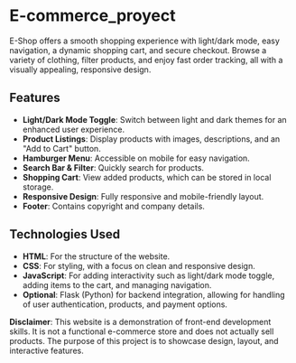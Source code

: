 # E-commerce_proyect
E-Shop offers a smooth shopping experience with light/dark mode, easy navigation, a dynamic shopping cart, and secure checkout. Browse a variety of clothing, filter products, and enjoy fast order tracking, all with a visually appealing, responsive design.

## Features
- **Light/Dark Mode Toggle**: Switch between light and dark themes for an enhanced user experience.
- **Product Listings**: Display products with images, descriptions, and an "Add to Cart" button.
- **Hamburger Menu**: Accessible on mobile for easy navigation.
- **Search Bar & Filter**: Quickly search for products.
- **Shopping Cart**: View added products, which can be stored in local storage.
- **Responsive Design**: Fully responsive and mobile-friendly layout.
- **Footer**: Contains copyright and company details.

## Technologies Used
- **HTML**: For the structure of the website.
- **CSS**: For styling, with a focus on clean and responsive design.
- **JavaScript**: For adding interactivity such as light/dark mode toggle, adding items to the cart, and managing navigation.
- **Optional**: Flask (Python) for backend integration, allowing for handling of user authentication, products, and payment options.

**Disclaimer**: This website is a demonstration of front-end development skills. It is not a functional e-commerce store and does not actually sell products. The purpose of this project is to showcase design, layout, and interactive features.
